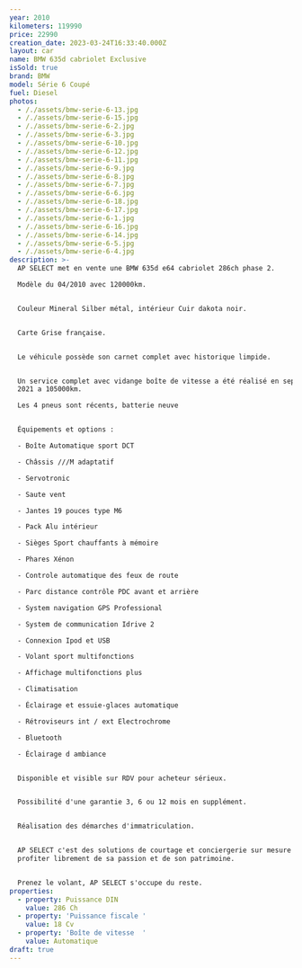 ```yaml
---
year: 2010
kilometers: 119990
price: 22990
creation_date: 2023-03-24T16:33:40.000Z
layout: car
name: BMW 635d cabriolet Exclusive
isSold: true
brand: BMW
model: Série 6 Coupé
fuel: Diesel
photos:
  - /./assets/bmw-serie-6-13.jpg
  - /./assets/bmw-serie-6-15.jpg
  - /./assets/bmw-serie-6-2.jpg
  - /./assets/bmw-serie-6-3.jpg
  - /./assets/bmw-serie-6-10.jpg
  - /./assets/bmw-serie-6-12.jpg
  - /./assets/bmw-serie-6-11.jpg
  - /./assets/bmw-serie-6-9.jpg
  - /./assets/bmw-serie-6-8.jpg
  - /./assets/bmw-serie-6-7.jpg
  - /./assets/bmw-serie-6-6.jpg
  - /./assets/bmw-serie-6-18.jpg
  - /./assets/bmw-serie-6-17.jpg
  - /./assets/bmw-serie-6-1.jpg
  - /./assets/bmw-serie-6-16.jpg
  - /./assets/bmw-serie-6-14.jpg
  - /./assets/bmw-serie-6-5.jpg
  - /./assets/bmw-serie-6-4.jpg
description: >-
  AP SELECT met en vente une BMW 635d e64 cabriolet 286ch phase 2.

  Modèle du 04/2010 avec 120000km.


  Couleur Mineral Silber métal, intérieur Cuir dakota noir.


  Carte Grise française.


  Le véhicule possède son carnet complet avec historique limpide.


  Un service complet avec vidange boîte de vitesse a été réalisé en septembre
  2021 a 105000km.

  Les 4 pneus sont récents, batterie neuve


  Équipements et options :

  - Boîte Automatique sport DCT

  - Châssis ///M adaptatif

  - Servotronic

  - Saute vent

  - Jantes 19 pouces type M6

  - Pack Alu intérieur

  - Sièges Sport chauffants à mémoire

  - Phares Xénon

  - Controle automatique des feux de route

  - Parc distance contrôle PDC avant et arrière

  - System navigation GPS Professional

  - System de communication Idrive 2

  - Connexion Ipod et USB

  - Volant sport multifonctions

  - Affichage multifonctions plus

  - Climatisation

  - Éclairage et essuie-glaces automatique

  - Rétroviseurs int / ext Electrochrome

  - Bluetooth

  - Éclairage d ambiance


  Disponible et visible sur RDV pour acheteur sérieux.


  Possibilité d'une garantie 3, 6 ou 12 mois en supplément.


  Réalisation des démarches d'immatriculation.


  AP SELECT c'est des solutions de courtage et conciergerie sur mesure pour
  profiter librement de sa passion et de son patrimoine.


  Prenez le volant, AP SELECT s'occupe du reste.
properties:
  - property: Puissance DIN
    value: 286 Ch
  - property: 'Puissance fiscale '
    value: 18 Cv
  - property: 'Boîte de vitesse  '
    value: Automatique
draft: true
---
```



